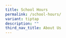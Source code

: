 ```yaml
---
title: School Hours
permalink: /school-hours/
variant: tiptap
description: ""
third_nav_title: About Us
---
```

